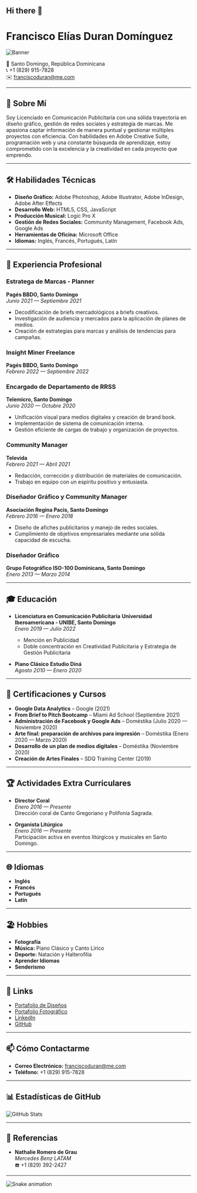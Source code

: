 ## Hi there 👋

<!--
**MysticiCorporis/MysticiCorporis** is a ✨ _special_ ✨ repository because its `README.md` (this file) appears on your GitHub profile.

Here are some ideas to get you started:

- 🔭 I’m currently working on ...
- 🌱 I’m currently learning ...
- 👯 I’m looking to collaborate on ...
- 🤔 I’m looking for help with ...
- 💬 Ask me about ...
- 📫 How to reach me: ...
- 😄 Pronouns: ...
- ⚡ Fun fact: ...
-->

# Francisco Elías Duran Domínguez

![Banner](https://via.placeholder.com/1200x300?text=Francisco+Elías+Duran+Dom%C3%ADnguez)

📍 Santo Domingo, República Dominicana  
📞 +1 (829) 915-7828  
✉️ [franciscoduran@me.com](mailto:franciscoduran@me.com)

---

## 👋 Sobre Mí

Soy Licenciado en Comunicación Publicitaria con una sólida trayectoria en diseño gráfico, gestión de redes sociales y estrategia de marcas. Me apasiona captar información de manera puntual y gestionar múltiples proyectos con eficiencia. Con habilidades en Adobe Creative Suite, programación web y una constante búsqueda de aprendizaje, estoy comprometido con la excelencia y la creatividad en cada proyecto que emprendo.

---

## 🛠️ Habilidades Técnicas

- **Diseño Gráfico:** Adobe Photoshop, Adobe Illustrator, Adobe InDesign, Adobe After Effects
- **Desarrollo Web:** HTML5, CSS, JavaScript
- **Producción Musical:** Logic Pro X
- **Gestión de Redes Sociales:** Community Management, Facebook Ads, Google Ads
- **Herramientas de Oficina:** Microsoft Office
- **Idiomas:** Inglés, Francés, Portugués, Latín

---

## 💼 Experiencia Profesional

### **Estratega de Marcas - Planner**
**Pagés BBDO, Santo Domingo**  
*Junio 2021 — Septiembre 2021*
- Decodificación de briefs mercadológicos a briefs creativos.
- Investigación de audiencia y mercados para la aplicación de planes de medios.
- Creación de estrategias para marcas y análisis de tendencias para campañas.

### **Insight Miner Freelance**
**Pagés BBDO, Santo Domingo**  
*Febrero 2022 — Septiembre 2022*

### **Encargado de Departamento de RRSS**
**Telemicro, Santo Domingo**  
*Junio 2020 — Octubre 2020*
- Unificación visual para medios digitales y creación de brand book.
- Implementación de sistema de comunicación interna.
- Gestión eficiente de cargas de trabajo y organización de proyectos.

### **Community Manager**
**Televida**  
*Febrero 2021 — Abril 2021*
- Redacción, corrección y distribución de materiales de comunicación.
- Trabajo en equipo con un espíritu positivo y entusiasta.

### **Diseñador Gráfico y Community Manager**
**Asociación Regina Pacis, Santo Domingo**  
*Febrero 2016 — Enero 2018*
- Diseño de afiches publicitarios y manejo de redes sociales.
- Cumplimiento de objetivos empresariales mediante una sólida capacidad de escucha.

### **Diseñador Gráfico**
**Grupo Fotográfico ISO-100 Dominicana, Santo Domingo**  
*Enero 2013 — Marzo 2014*

---

## 🎓 Educación

- **Licenciatura en Comunicación Publicitaria**
  **Universidad Iberoamericana - UNIBE, Santo Domingo**  
  *Enero 2019 — Julio 2022*  
  - Mención en Publicidad  
  - Doble concentración en Creatividad Publicitaria y Estrategia de Gestión Publicitaria

- **Piano Clásico**
  **Estudio Diná**  
  *Agosto 2010 — Enero 2020*

---

## 📜 Certificaciones y Cursos

- **Google Data Analytics** – Google (2021)
- **From Brief to Pitch Bootcamp** – Miami Ad School (Septiembre 2021)
- **Administración de Facebook y Google Ads** – Doméstika (Julio 2020 — Noviembre 2020)
- **Arte final: preparación de archivos para impresión** – Doméstika (Enero 2020 — Marzo 2020)
- **Desarrollo de un plan de medios digitales** – Doméstika (Noviembre 2020)
- **Creación de Artes Finales** – SDQ Training Center (2019)

---

## 🏆 Actividades Extra Curriculares

- **Director Coral**  
  *Enero 2016 — Presente*  
  Dirección coral de Canto Gregoriano y Polifonía Sagrada.

- **Organista Litúrgico**  
  *Enero 2016 — Presente*  
  Participación activa en eventos litúrgicos y musicales en Santo Domingo.

---

## 🌐 Idiomas

- **Inglés**
- **Francés**
- **Portugués**
- **Latín**

---

## 🏖️ Hobbies

- **Fotografía**
- **Música:** Piano Clásico y Canto Lírico
- **Deporte:** Natación y Halterofilia
- **Aprender Idiomas**
- **Senderismo**

---

## 🔗 Links

- [Portafolio de Diseños](https://www.behance.net/franciscoeduran)
- [Portafolio Fotográfico](https://500px.com/p/franciscodurand?view=photos)
- [LinkedIn](https://www.linkedin.com/in/francisco-elías-durán-d-66b133a9/)
- [GitHub](https://github.com/mysticicorporis)

---

## 📫 Cómo Contactarme

- **Correo Electrónico:** [franciscoduran@me.com](mailto:franciscoduran@me.com)
- **Teléfono:** +1 (829) 915-7828

---

## 📊 Estadísticas de GitHub

![GitHub Stats](https://github-readme-stats.vercel.app/api?username=mysticicorporis&show_icons=true&theme=radical)

---

## 📄 Referencias

- **Nathalie Romero de Grau**  
  *Mercedes Benz LATAM*  
  ☎️ +1 (829) 392-2427

---

![Snake animation](https://github.com/franciscoeliasduran/franciscoeliasduran/blob/output/github-contribution-grid-snake.svg)

